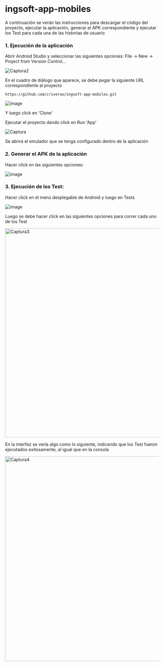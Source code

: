 # ingsoft-app-mobiles

A continuación se verán las instrucciones para descargar el código del proyecto, ejecutar la aplicación, generar el APK correspondiente y ejecutar los Test para cada una de las historias de usuario

### 1. Ejecución de la aplicación

Abrir Android Studio y seleccionar las siguientes opciones: File -> New -> Project from Version Control...

![Captura2](https://user-images.githubusercontent.com/98660364/200208411-bbf70d24-50e4-443d-ac20-12886e813770.JPG)

En el cuadro de diálogo que aparece, se debe pegar la siguiente URL correspondiente al proyecto
```
https://github.com/criverao/ingsoft-app-mobiles.git
```
![image](https://user-images.githubusercontent.com/98660364/200208521-01eee603-5211-41d0-ae88-cbedb43e2396.png)

Y luego click en 'Clone'

Ejecutar el proyecto dando click en Run 'App'

![Captura](https://user-images.githubusercontent.com/98660364/200208009-1d77e53d-3d66-4d65-8c0f-92d4bfbcd4a1.JPG)

Se abrirá el emulador que se tenga configurado dentro de la aplicación

### 2. Generar el APK de la aplicación

Hacer click en las siguientes opciones:

![image](https://user-images.githubusercontent.com/98660364/200209322-c79ddcd8-6a1a-49b7-b78e-a587f09210ad.png)

### 3. Ejecución de los Test:

Hacer click en el menú desplegable de Android y luego en Tests

![image](https://user-images.githubusercontent.com/98660364/200209875-24ec595d-3989-4198-9493-630308bb6862.png)

Luego se debe hacer click en las siguientes opciones para correr cada uno de los Test

<img width="685" alt="Captura3" src="https://user-images.githubusercontent.com/98660364/200210372-a18e5c1a-159c-4195-a4a8-3e424ddf0d81.png">

En la interfaz se vería algo como lo siguiente, indicando que los Test fueron ejecutados exitosamente, al igual que en la consola

<img width="671" alt="Captura4" src="https://user-images.githubusercontent.com/98660364/200210724-55bb81a6-b661-47f5-950a-1e4419d24fa0.png">

